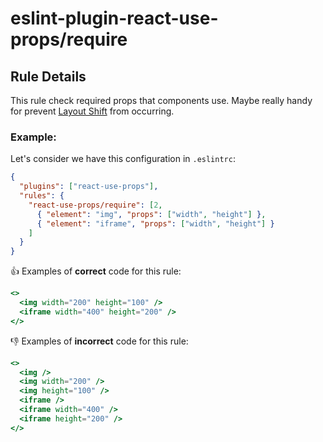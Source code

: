 # eslint-plugin-react-use-props/require

## Rule Details

This rule check required props that components use. Maybe really handy for prevent [Layout Shift](https://web.dev/cls) from occurring.

### Example:
Let's consider we have this configuration in `.eslintrc`:

```json
{
  "plugins": ["react-use-props"],
  "rules": {
    "react-use-props/require": [2,
      { "element": "img", "props": ["width", "height"] },
      { "element": "iframe", "props": ["width", "height"] }
    ]
  }
}
```

:+1: Examples of **correct** code for this rule:

```jsx
<>
  <img width="200" height="100" />
  <iframe width="400" height="200" />
</>
```

:-1: Examples of **incorrect** code for this rule:

```jsx
<>
  <img />
  <img width="200" />
  <img height="100" />
  <iframe />
  <iframe width="400" />
  <iframe height="200" />
</>
```
